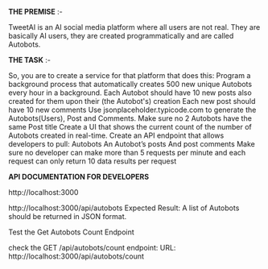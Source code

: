 **THE PREMISE** :-

TweetAI is an AI social media platform where all users are not real. They are basically AI users,
they are created programmatically and are called Autobots.

**THE TASK** :-

So, you are to create a service for that platform that does this:
Program a background process that automatically creates 500 new unique Autobots every
hour in a background.
Each Autobot should have 10 new posts also created for them upon their (the Autobot's)
creation
Each new post should have 10 new comments
Use jsonplaceholder.typicode.com to generate the Autobots(Users), Post and Comments.
Make sure no 2 Autobots have the same Post title
Create a UI that shows the current count of the number of Autobots created in real-time.
Create an API endpoint that allows developers to pull:
Autobots
An Autobot’s posts
And post comments
Make sure no developer can make more than 5 requests per minute and each request can
only return 10 data results per request

**API DOCUMENTATION FOR DEVELOPERS**

http://localhost:3000 

http://localhost:3000/api/autobots
Expected Result: A list of Autobots should be returned in JSON format.

Test the Get Autobots Count Endpoint

check the GET /api/autobots/count endpoint:
URL: http://localhost:3000/api/autobots/count
